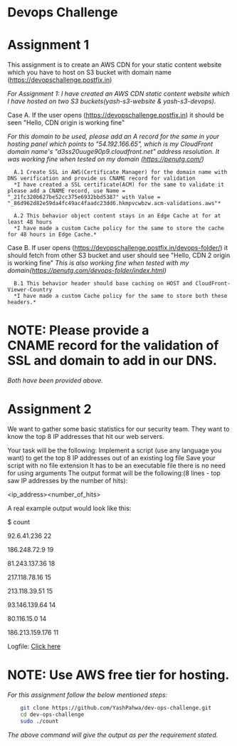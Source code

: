 # Devops Challenge

# Assignment 1

This assignment is to create an AWS CDN for your static content website which you have to host on S3 bucket with domain name (https://devopschallenge.postfix.in)

*For Assignment 1: I have created an AWS CDN static content website which I have hosted on two S3 buckets(yash-s3-website & yash-s3-devops).*

Case A. If the user opens (https://devopschallenge.postfix.in) it should be seen "Hello, CDN origin is working fine"

*For this domain to be used, please add an A record for the same in your hosting panel which points to "54.192.166.65", which is my CloudFront domain name's "d3ss20uuge90p9.cloudfront.net" address resolution. It was working fine when tested on my domain (https://penutg.com/)*

      A.1 Create SSL in AWS(Certificate Manager) for the domain name with DNS verification and provide us CNAME record for validation
      *I have created a SSL certificate(ACM) for the same to validate it please add a CNAME record, use Name = "_21fc320b627be52cc375e6932bbd5387" with Value = "_86d962d82e59da4fc49ac4faadc23dd6.hkmpvcwbzw.acm-validations.aws"*

      A.2 This behavior object content stays in an Edge Cache at for at least 48 hours
      *I have made a custom Cache policy for the same to store the cache for 48 hours in Edge Cache.* 

Case B. If user opens (https://devopschallenge.postfix.in/devops-folder/) it should fetch from other S3 bucket and user should see "Hello, CDN 2 origin is working fine"
*This is also working fine  when tested with my domain(https://penutg.com/devops-folder/index.html)*

      B.1 This behavior header should base caching on HOST and CloudFront-Viewer-Country
      *I have made a custom Cache policy for the same to store both these headers.*

# NOTE: Please provide a CNAME record for the validation of SSL and domain to add in our DNS.
*Both have been provided above.*


# Assignment 2

We want to gather some basic statistics for our security team. They want to know the top 8 IP addresses that hit our web servers.

Your task will be the following:
Implement a script (use any language you want) to get the top 8 IP addresses out of an existing log file
Save your script with no file extension
It has to be an executable file
there is no need for using arguments
The output format will be the following:(8 lines - top saw IP addresses by the number of hits):

<ip_address><space><number_of_hits>

A real example output would look like this:

$ count

92.6.41.236 22

186.248.72.9 19

81.243.137.36 18

217.118.78.16 15

213.118.39.51 15

93.146.139.64 14

80.116.15.0 14

186.213.159.176 11

Logfile: [Click here](https://github.com/bluestacks/dev-ops-challenge/blob/master/logfile)

# NOTE: Use AWS free tier for hosting.

*For this assignment follow the below mentioned steps:*
```sh
    git clone https://github.com/YashPahwa/dev-ops-challenge.git
    cd dev-ops-challenge
    sudo ./count
```
*The above command will give the output as per the requirement stated.*

